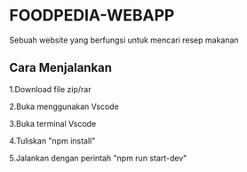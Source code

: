 # FOODPEDIA-WEBAPP
 Sebuah website yang berfungsi untuk mencari resep makanan
## Cara Menjalankan
 1.Download file zip/rar
 
 2.Buka menggunakan Vscode
 
 3.Buka terminal Vscode
 
 4.Tuliskan "npm install"

 5.Jalankan dengan perintah "npm run start-dev"

